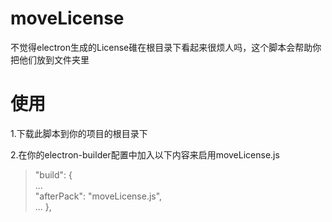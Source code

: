 # moveLicense
不觉得electron生成的License碓在根目录下看起来很烦人吗，这个脚本会帮助你把他们放到文件夹里
# 使用
1.下载此脚本到你的项目的根目录下

2.在你的electron-builder配置中加入以下内容来启用moveLicense.js

> "build": {  
>    ...  
>    "afterPack": "moveLicense.js",  
>    ...
> },
